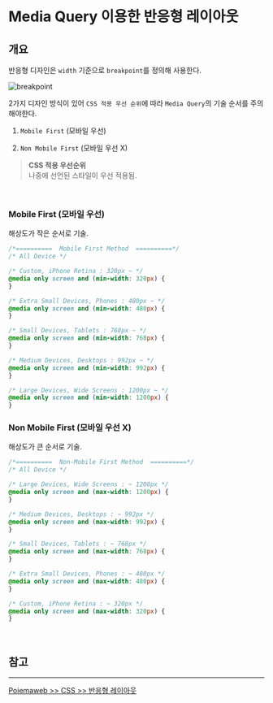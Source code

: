# Media Query 이용한 반응형 레이아웃

## **개요**

반응형 디자인은 `width` 기준으로 `breakpoint`를 정의해 사용한다.

![breakpoint](https://poiemaweb.com/img/media-query-breakpoints.jpg)

2가지 디자인 방식이 있어 `CSS 적용 우선 순위`에 따라 `Media Query`의 기술 순서를 주의해야한다.

1. `Mobile First` (모바일 우선)

2. `Non Mobile First` (모바일 우선 X)

> **CSS 적용 우선순위**  
> 나중에 선언된 스타일이 우선 적용됨.

<br />

### **Mobile First (모바일 우선)**

해상도가 작은 순서로 기술.

```css
/*==========  Mobile First Method  ==========*/
/* All Device */

/* Custom, iPhone Retina : 320px ~ */
@media only screen and (min-width: 320px) {
}

/* Extra Small Devices, Phones : 480px ~ */
@media only screen and (min-width: 480px) {
}

/* Small Devices, Tablets : 768px ~ */
@media only screen and (min-width: 768px) {
}

/* Medium Devices, Desktops : 992px ~ */
@media only screen and (min-width: 992px) {
}

/* Large Devices, Wide Screens : 1200px ~ */
@media only screen and (min-width: 1200px) {
}
```

### **Non Mobile First (모바일 우선 X)**

해상도가 큰 순서로 기술.

```css
/*==========  Non-Mobile First Method  ==========*/
/* All Device */

/* Large Devices, Wide Screens : ~ 1200px */
@media only screen and (max-width: 1200px) {
}

/* Medium Devices, Desktops : ~ 992px */
@media only screen and (max-width: 992px) {
}

/* Small Devices, Tablets : ~ 768px */
@media only screen and (max-width: 768px) {
}

/* Extra Small Devices, Phones : ~ 480px */
@media only screen and (max-width: 480px) {
}

/* Custom, iPhone Retina : ~ 320px */
@media only screen and (max-width: 320px) {
}
```

<br />

## **참고**

---

[Poiemaweb >> CSS >> 반응형 레이아웃](https://poiemaweb.com/css3-responsive-web-design)
